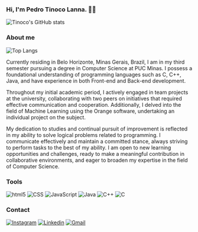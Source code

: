 ### Hi, I'm Pedro Tinoco Lanna. 🙋‍♂️


![Tinoco's GitHub stats](https://github-readme-stats.vercel.app/api?username=PLannaTinoco&show_icons=true&theme=radical)

### About me
![Top Langs](https://github-readme-stats.vercel.app/api/top-langs/?username=PLannaTinoco&hide_progress=true)


Currently residing in Belo Horizonte, Minas Gerais, Brazil, I am in my third semester pursuing a degree in Computer Science at PUC Minas. I possess a foundational understanding of programming languages such as C, C++, Java, and have experience in both Front-end and Back-end development.

Throughout my initial academic period, I actively engaged in team projects at the university, collaborating with two peers on initiatives that required effective communication and cooperation. Additionally, I delved into the field of Machine Learning using the Orange software, undertaking an individual project on the subject.

My dedication to studies and continual pursuit of improvement is reflected in my ability to solve logical problems related to programming. I communicate effectively and maintain a committed stance, always striving to perform tasks to the best of my ability. I am open to new learning opportunities and challenges, ready to make a meaningful contribution in collaborative environments, and eager to broaden my expertise in the field of Computer Science.

### Tools 
![html5](https://img.shields.io/badge/HTML5-E34F26?style=for-the-badge&logo=html5&logoColor=white)
![CSS](https://img.shields.io/badge/CSS3-1572B6?style=for-the-badge&logo=css3&logoColor=white)
![JavaScript](https://img.shields.io/badge/JavaScript-F7DF1E?style=for-the-badge&logo=javascript&logoColor=black)
![Java](https://img.shields.io/badge/Java-ED8B00?style=for-the-badge&logo=openjdk&logoColor=white)
![C++](https://img.shields.io/badge/C%2B%2B-00599C?style=for-the-badge&logo=c%2B%2B&logoColor=white)
![C](https://img.shields.io/badge/C-00599C?style=for-the-badge&logo=c&logoColor=white)

### Contact
[![Instagram](https://img.shields.io/badge/Instagram-E4405F?style=for-the-badge&logo=instagram&logoColor=white)](https://www.instagram.com/pqeudeveriacolocarmeunome/)
[![Linkedin](https://img.shields.io/badge/LinkedIn-0077B5?style=for-the-badge&logo=linkedin&logoColor=white)](https://www.linkedin.com/in/pedro-tinoco-lanna-856802276/)
[![Gmail](https://img.shields.io/badge/Gmail-D14836?style=for-the-badge&logo=gmail&logoColor=white)](pessoaltinocolanna@gmail.com)


